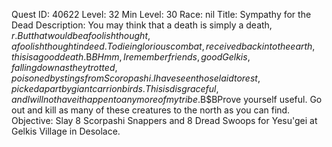 Quest ID: 40622
Level: 32
Min Level: 30
Race: nil
Title: Sympathy for the Dead
Description: You may think that a death is simply a death, $r. But that would be a foolish thought, a foolish thought indeed. To die in glorious combat, received back into the earth, this is a good death.$B$BHmm, I remember friends, good Gelkis, falling down as they trotted, poisoned by stings from Scoropashi. I have seen those laid to rest, picked apart by giant carrion birds. This is disgraceful, and I will not have it happen to any more of my tribe.$B$BProve yourself useful. Go out and kill as many of these creatures to the north as you can find.
Objective: Slay 8 Scorpashi Snappers and 8 Dread Swoops for Yesu'gei at Gelkis Village in Desolace.
